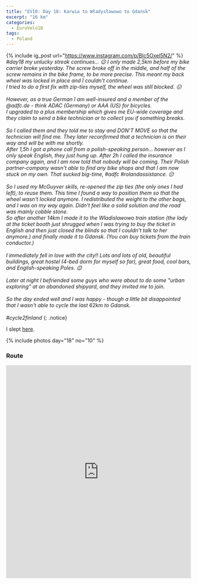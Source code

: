 ```yaml
---
title: "EV10: Day 18: Karwia to Władysławowo to Gdańsk"
excerpt: "16 km"
categories:
  - EuroVelo10
tags:
  - Poland
---
```

{% include ig_post url="https://www.instagram.com/p/Blc5Oxel5N2/" %}
_#day18 my unlucky streak continues… 😉 I only made 2,5km before my bike carrier broke yesterday. The screw broke off in the middle, and half of the screw remains in the bike frame, to be more precise. This meant my back wheel was locked in place and I couldn't continue. <br>
I tried to do a first fix with zip-ties myself, the wheel was still blocked. 😑
<br><br>
However, as a true German I am well-insured and a member of the @adfc.de - think ADAC (Germany) or AAA (US) for bicycles.<br>
I upgraded to a plus membership which gives me EU-wide coverage and they claim to send a bike technician or to collect you if something breaks.<br>
<br>
So I called them and they told me to stay and DON'T MOVE so that the technician will find me. They later reconfirmed that a technician is on their way and will be with me shortly.<br>
After 1,5h I got a phone call from a polish-speaking person… however as I only speak English, they just hung up. After 2h I called the insurance company again, and I am now told that nobody will be coming. Their Polish partner-company wasn't able to find any bike shops and that I am now stuck on my own. That sucked big-time, #adfc #rolandassistance. 😑<br>
<br>
So I used my McGuyver skills, re-opened the zip ties (the only ones I had left), to reuse them. This time I found a way to position them so that the wheel wasn't locked anymore. I redistributed the weight to the other bags, and I was on my way again. Didn't feel like a solid solution and the road was mainly cobble stone.
<br>
So after another 14km I made it to the Wladislawowo train station (the lady at the ticket booth just shrugged when I was trying to buy the ticket in English and then just closed the blinds so that I couldn't talk to her anymore.) and finally made it to Gdansk. (You can buy tickets from the train conductor.)
<br><br>
I immediately fell in love with the city!! Lots and lots of old, beautiful buildings, great hostel (4-bed dorm for myself so far), great food, cool bars, and English-speaking Poles. 😊
<br><br>
Later at night I befriended some guys who were about to do some "urban exploring" at an abandoned shipyard, and they invited me to join.
<br><br>
So the day ended well and I was happy - though a little bit disappointed that I wasn't able to cycle the last 62km to Gdansk.
<br><br>
#cycle2finland_
{: .notice}

I slept [here](https://www.openstreetmap.org/node/5993944785).

{% include photos day="18" no="10" %}

### Route

<iframe src="https://www.komoot.de/tour/39321724/embed?profile=1" width="100%" height="580" frameborder="0" scrolling="no"></iframe>